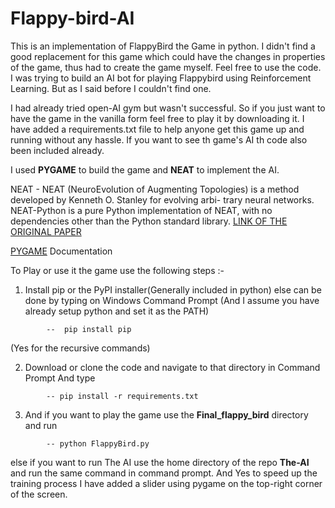 # Flappy-bird-AI
This is an implementation of FlappyBird the Game in python. I didn't find a good replacement for this game which could have the changes in properties of the game, thus had to create the game myself. Feel free to use the code. I was trying to build an AI bot for playing Flappybird using Reinforcement Learning. But as I said before I couldn't find one.

I had already tried open-AI gym but wasn't successful. So if you just want to have the game in the vanilla form feel free to play it by downloading it. I have added a requirements.txt file to help anyone get this game up and running without any hassle. If you want to see th game's AI th code also been included already.

I used **PYGAME** to build the game and **NEAT** to implement the AI.

NEAT - NEAT (NeuroEvolution of Augmenting Topologies) is a method developed by Kenneth O. Stanley for evolving arbi- trary neural networks. NEAT-Python is a pure Python implementation of NEAT, with no dependencies other than the Python standard library. [LINK OF THE ORIGINAL PAPER](http://nn.cs.utexas.edu/downloads/papers/stanley.cec02.pdf)

[PYGAME](https://www.pygame.org/docs/) Documentation 

To Play or use it the game use the following steps :-

1. Install pip or the PyPI installer(Generally included in python) else can be done by typing on Windows Command Prompt
(And I assume you have already setup python and set it as the PATH)

``` 
        --  pip install pip    
```

(Yes for the recursive commands)
 
2. Download or clone the code and navigate to that directory in Command Prompt And type

```
        -- pip install -r requirements.txt
```

3. And if you want to play the game use the **Final_flappy_bird** directory and run 
```
        -- python FlappyBird.py
```
else if you want to run The AI use the home directory of the repo **The-AI** and run the same command in command prompt.
And Yes to speed up the training process I have added a slider using pygame on the top-right corner of the screen.
